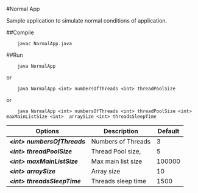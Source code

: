 #Normal App

Sample application to simulate normal conditions of application.

##Compile

        javac NormalApp.java

##Run

        java NormalApp
or

        java NormalApp <int> numbersOfThreads <int> threadPoolSize
or

        java NormalApp <int> numbersOfThreads <int> threadPoolSize <int> maxMainListSize <int>  arraySize <int> threadsSleepTime



| Options  |  Description  | Default |
| --------|---------|-------|
|***\<int> numbersOfThreads*** | Numbers of Threads | 3 |
| ***\<int> threadPoolSize*** | Thread Pool size, | 5 |
| ***\<int> maxMainListSize*** | Max main list size | 100000 |
| ***\<int> arraySize*** | Array size | 10 |
| ***\<int> threadsSleepTime*** | Threads sleep time | 1500 |
